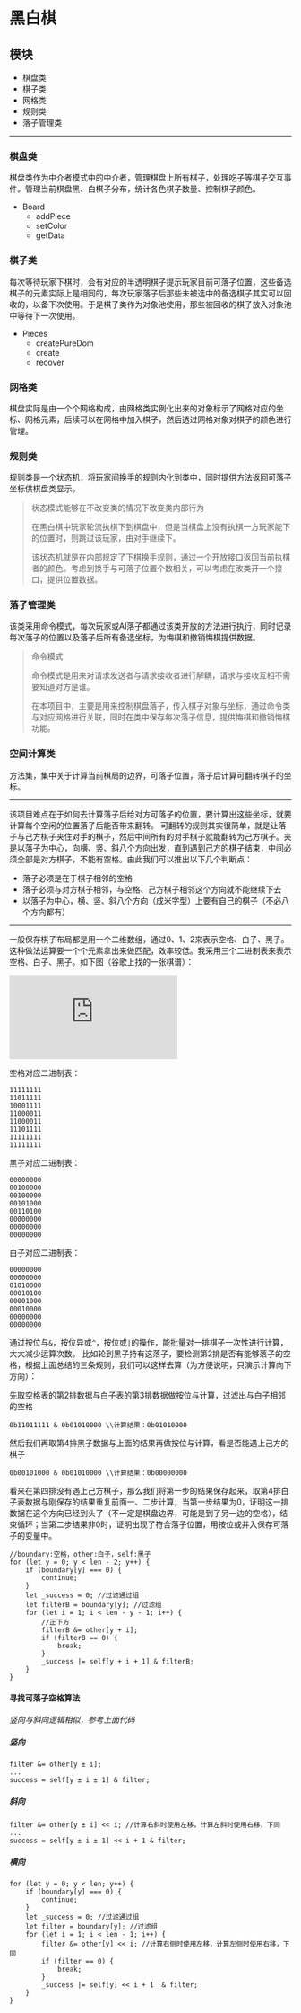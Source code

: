 # 黑白棋

## 模块
* 棋盘类
* 棋子类
* 网格类
* 规则类
* 落子管理类

---
### 棋盘类
棋盘类作为中介者模式中的中介者，管理棋盘上所有棋子，处理吃子等棋子交互事件。管理当前棋盘黑、白棋子分布，统计各色棋子数量、控制棋子颜色。

* Board
   * addPiece
   * setColor
   * getData

### 棋子类
每次等待玩家下棋时，会有对应的半透明棋子提示玩家目前可落子位置，这些备选棋子的元素实际上是相同的，每次玩家落子后那些未被选中的备选棋子其实可以回收的，以备下次使用。于是棋子类作为对象池使用，那些被回收的棋子放入对象池中等待下一次使用。

* Pieces
   * createPureDom
   * create
   * recover

### 网格类
棋盘实际是由一个个网格构成，由网格类实例化出来的对象标示了网格对应的坐标、网格元素，后续可以在网格中加入棋子，然后透过网格对象对棋子的颜色进行管理。

### 规则类
规则类是一个状态机，将玩家间换手的规则内化到类中，同时提供方法返回可落子坐标供棋盘类显示。

>状态模式能够在不改变类的情况下改变类内部行为
>
>在黑白棋中玩家轮流执棋下到棋盘中，但是当棋盘上没有执棋一方玩家能下的位置时，则跳过该玩家，由对手继续下。
>
>该状态机就是在内部规定了下棋换手规则，通过一个开放接口返回当前执棋者的颜色。考虑到换手与可落子位置个数相关，可以考虑在改类开一个接口，提供位置数据。

### 落子管理类
该类采用命令模式，每次玩家或AI落子都通过该类开放的方法进行执行，同时记录每次落子的位置以及落子后所有备选坐标，为悔棋和撤销悔棋提供数据。

>命令模式
>
>命令模式是用来对请求发送者与请求接收者进行解耦，请求与接收互相不需要知道对方是谁。
>
>在本项目中，主要是用来控制棋盘落子，传入棋子对象与坐标，通过命令类与对应网格进行关联，同时在类中保存每次落子信息，提供悔棋和撤销悔棋功能。

### 空间计算类
方法集，集中关于计算当前棋局的边界，可落子位置，落子后计算可翻转棋子的坐标。

----

该项目难点在于如何去计算落子后给对方可落子的位置，要计算出这些坐标，就要计算每个空闲的位置落子后能否带来翻转。
可翻转的规则其实很简单，就是让落子与己方棋子夹住对手的棋子，然后中间所有的对手棋子就能翻转为己方棋子。夹是以落子为中心，向横、竖、斜八个方向出发，直到遇到己方的棋子结束，中间必须全部是对方棋子，不能有空格。由此我们可以推出以下几个判断点：

* 落子必须是在于棋子相邻的空格
* 落子必须与对方棋子相邻，与空格、己方棋子相邻这个方向就不能继续下去
* 以落子为中心，横、竖、斜八个方向（成米字型）上要有自己的棋子（不必八个方向都有）

-----

一般保存棋子布局都是用一个二维数组，通过0、1、2来表示空格、白子、黑子。这种做法运算要一个个元素拿出来做匹配，效率较低。我采用三个二进制表来表示空格、白子、黑子。如下图（谷歌上找的一张棋谱）：

![棋谱](http://www.soongsky.com/othello/othello.php?rd=f5d6c4d3c3f4c5b3c2)

空格对应二进制表：

```
11111111
11011111
10001111
11000011
11000011
11101111
11111111
11111111
```

黑子对应二进制表：

```
00000000
00100000
00100000
00101000
00110100
00000000
00000000
00000000
```

白子对应二进制表：

```
00000000
00000000
01010000
00010100
00001000
00010000
00000000
00000000
```

通过按位与`&`，按位异或`^`，按位或`|`的操作，能批量对一排棋子一次性进行计算，大大减少运算次数。
比如轮到黑子持有这落子，要检测第2排是否有能够落子的空格，根据上面总结的三条规则，我们可以这样去算（为方便说明，只演示计算向下方向）：

先取空格表的第2排数据与白子表的第3排数据做按位与计算，过滤出与白子相邻的空格

`0b11011111 & 0b01010000 \\计算结果：0b01010000`

然后我们再取第4排黑子数据与上面的结果再做按位与计算，看是否能遇上己方的棋子

`0b00101000 & 0b01010000 \\计算结果：0b00000000`

看来在第四排没有遇上己方棋子，那么我们将第一步的结果保存起来，取第4排白子表数据与刚保存的结果重复前面一、二步计算，当第一步结果为0，证明这一排数据在这个方向已经到头了（不一定是棋盘边界，可能是到了另一边的空格），结束循环；当第二步结果非0时，证明出现了符合落子位置，用按位或并入保存可落子的变量中。

```
//boundary:空格，other:白子，self:黑子
for (let y = 0; y < len - 2; y++) {
	if (boundary[y] === 0) {
        continue;
    }
    let _success = 0; //过滤通过组
    let filterB = boundary[y]; //过滤组
    for (let i = 1; i < len - y - 1; i++) {
        //正下方
        filterB &= other[y + i];
        if (filterB == 0) {
            break;
        }
        _success |= self[y + i + 1] & filterB;
    }
}
```
#### 寻找可落子空格算法
*竖向与斜向逻辑相似，参考上面代码*
##### 竖向

```
filter &= other[y ± i];
...
success = self[y ± i ± 1] & filter;
```
##### 斜向

```
filter &= other[y ± i] << i; //计算右斜时使用左移，计算左斜时使用右移，下同
...
success = self[y ± i ± 1] << i + 1 & filter;
```

##### 横向

```
for (let y = 0; y < len; y++) {
	if (boundary[y] === 0) {
        continue;
    }
    let _success = 0; //过滤通过组
    let filter = boundary[y]; //过滤组
    for (let i = 1; i < len - 1; i++) {
    	filter &= other[y] << i; //计算右侧时使用左移，计算左侧时使用右移，下同
    	if (filter == 0) {
    		break;
    	}
    	_success |= self[y] << i + 1  & filter;
    }
}
```